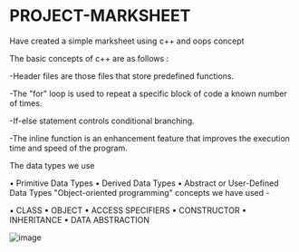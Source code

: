 # PROJECT-MARKSHEET
Have created a simple marksheet using c++ and oops concept 

The basic concepts of c++ are as follows :

-Header files are those files that store predefined functions.

-The "for" loop is used to repeat a specific block of code a known number of times.

-If-else statement controls conditional branching.

-The inline function is an enhancement feature that improves the execution time and speed of the program.

The data types we use

• Primitive Data Types
• Derived Data Types
• Abstract or User-Defined Data Types
"Object-oriented programming" concepts we have used -

▪ CLASS
▪ OBJECT
▪ ACCESS SPECIFIERS
▪ CONSTRUCTOR
▪ INHERITANCE
▪ DATA ABSTRACTION

![image](https://user-images.githubusercontent.com/91780318/210431041-caae60ea-2a05-48cc-83b4-ca0e911e12bb.png)
